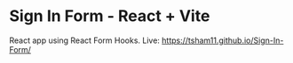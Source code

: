 # Sign In Form - React + Vite
React app using React Form Hooks. Live: https://tsham11.github.io/Sign-In-Form/
